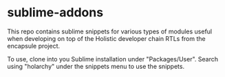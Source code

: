 # sublime-addons

This repo contains sublime snippets for various types of modules useful when developing on top of the Holistic developer chain RTLs from the encapsule project.

To use, clone into you Sublime installation under "Packages/User".  Search using "holarchy" under the snippets menu to use the snippets.

